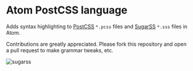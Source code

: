 # Atom PostCSS language

Adds syntax highlighting to [PostCSS](https://github.com/postcss/postcss) `*.pcss` files and [SugarSS](https://github.com/postcss/sugarss) `*.sss` files in Atom.

Contributions are greatly appreciated. Please fork this repository and open a pull request to make grammar tweaks, etc.

![sugarss](https://cloud.githubusercontent.com/assets/5698350/13654962/fb2de0de-e66c-11e5-9133-1860f04aa480.png)
